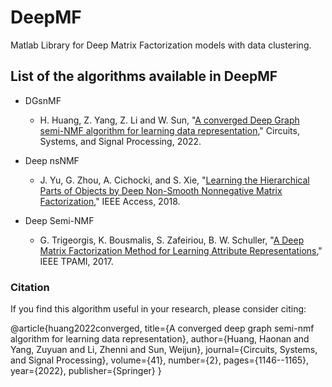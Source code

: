 # DeepMF
Matlab Library for Deep Matrix Factorization models with data clustering.

##  List of the algorithms available in DeepMF

- DGsnMF
  - H. Huang, Z. Yang, Z. Li and W. Sun, "[A converged Deep Graph semi-NMF algorithm for learning
data representation](https://link.springer.com/article/10.1007/s00034-021-01833-3)," Circuits, Systems, and Signal Processing, 2022.
  
- Deep nsNMF
  - J. Yu, G. Zhou, A. Cichocki, and S. Xie, "[Learning the Hierarchical Parts of Objects by Deep Non-Smooth Nonnegative Matrix Factorization](https://arxiv.org/abs/1803.07226)," IEEE Access, 2018.
    
- Deep Semi-NMF
  - G. Trigeorgis, K. Bousmalis, S. Zafeiriou, B. W. Schuller, "[A Deep Matrix Factorization Method for Learning Attribute Representations](https://ieeexplore.ieee.org/document/7453156)," IEEE TPAMI, 2017.
  
### Citation
If you find this algorithm useful in your research, please consider citing:

  @article{huang2022converged,
    title={A converged deep graph semi-nmf algorithm for learning data representation},
    author={Huang, Haonan and Yang, Zuyuan and Li, Zhenni and Sun, Weijun},
    journal={Circuits, Systems, and Signal Processing},
    volume={41},
    number={2},
    pages={1146--1165},
    year={2022},
    publisher={Springer}
  }
